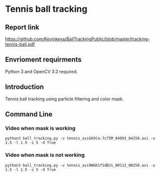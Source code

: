 # Tennis ball tracking

## Report link
https://github.com/Kevinkeya/BallTrackingPublic/blob/master/tracking-tennis-ball.pdf

## Envrioment requirments
Python 3 and OpenCV 3.2 required.


## Introduction
Tennis ball tracking using particle filtering and color mask.

## Command Line
### Video when mask is working
```
python3 ball_tracking.py -v tennis_aviGH3Ca-7c7IM_04093_04250.avi -u 1.5 -l 1.5 -s 5 -d True
```
### Video when mask is not working
```
python3 ball_tracking.py -v tennis_avi9WGK1fSdBJs_00112_00250.avi -u 1.5 -l 1.5 -s 5 -d True
```

